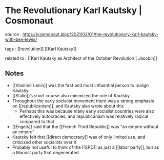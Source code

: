 # The Revolutionary Karl Kautsky | Cosmonaut

source
: https://cosmonaut.blog/2021/02/01/the-revolutionary-karl-kautsky-with-ben-lewis/

tags
: [[revolution]] [[Karl Kautsky]]

related to
: [[Karl Kautsky as Architect of the October Revolution | Jacobin]]


## Notes

-   [[Vladimir Lenin]] was the first and most influential person to malign Kautsky
-   [[Stalin]]&rsquo;s short course also minimized the role of Kautsky
-   Throughout the early socialist movement there was a strong emphasis on [[republicanism]], and Kautsky also wrote about this
    -   Perhaps this was because many early socialist countries were also effectively autocracies, and republicanism was relatively radical compared to that
-   [[Engels]] said that the [[French Third Republic]] was &ldquo;an empire without an empire&rdquo;
-   Kautsky felt that [[direct democracy]] was of only limited use, and criticized other socialists over it
-   Probably not useful to think of the [[SPD]] as just a [[labor party]], but as a Marxist party that degenerated


